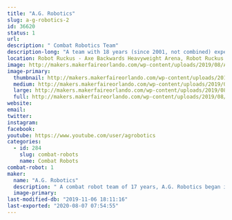 ```yaml
---
title: "A.G. Robotics"
slug: a-g-robotics-2
id: 36620
status: 1
url: 
description: " Combat Robotics Team"
description-long: "A team with 18 years (since 2001, not combined) experience in the combat box."
location: Robot Ruckus - Axe Backwards Heavyweight Arena, Robot Ruckus - Small Arena
image: http://makers.makerfaireorlando.com/wp-content/uploads/2019/08/Animosity-1024x576.jpg
image-primary:
  thumbnail: http://makers.makerfaireorlando.com/wp-content/uploads/2019/08/Animosity-150x150.jpg
  medium: http://makers.makerfaireorlando.com/wp-content/uploads/2019/08/Animosity-300x169.jpg
  large: http://makers.makerfaireorlando.com/wp-content/uploads/2019/08/Animosity-1024x576.jpg
  full: http://makers.makerfaireorlando.com/wp-content/uploads/2019/08/Animosity.jpg
website: 
email: 
twitter: 
instagram: 
facebook: 
youtube: https://www.youtube.com/user/agrobotics
categories:
  - id: 284
    slug: combat-robots
    name: Combat Robots
combat-robot: 1
maker:
  name: "A.G. Robotics"
  description: " A combat robot team of 17 years, A.G. Robotics began in Florida, but has moved to different regions in different phases of life, competing with the best around the country. "
  image-primary: 
last-modified-db: "2019-11-06 18:11:16"
last-exported: "2020-08-07 07:54:55"
---
```

